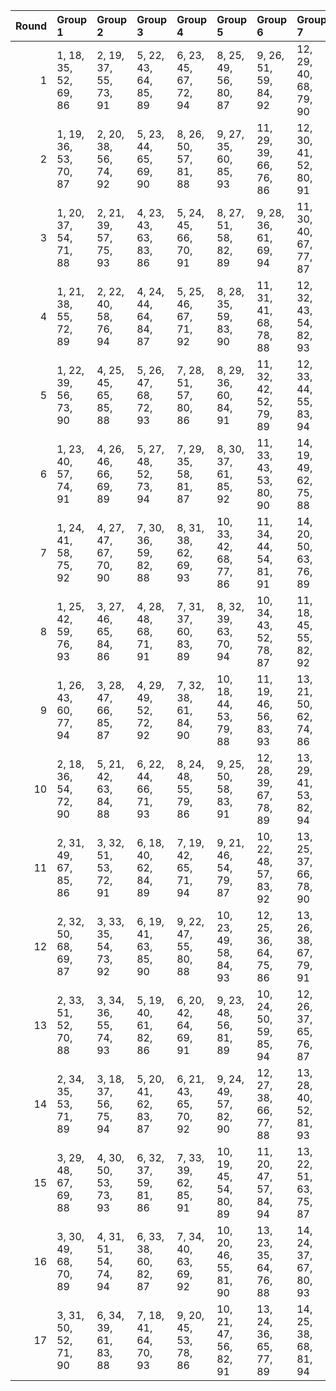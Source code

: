 |   Round | Group 1               | Group 2               | Group 3               | Group 4               | Group 5                | Group 6                | Group 7                | Group 8                | Group 9                | Group 10          | Group 11          | Group 12          | Group 13           | Group 14           | Group 15           | Group 16           | Group 17           |
|--------:|:----------------------|:----------------------|:----------------------|:----------------------|:-----------------------|:-----------------------|:-----------------------|:-----------------------|:-----------------------|:------------------|:------------------|:------------------|:-------------------|:-------------------|:-------------------|:-------------------|:-------------------|
|       1 | 1, 18, 35, 52, 69, 86 | 2, 19, 37, 55, 73, 91 | 5, 22, 43, 64, 85, 89 | 6, 23, 45, 67, 72, 94 | 8, 25, 49, 56, 80, 87  | 9, 26, 51, 59, 84, 92  | 12, 29, 40, 68, 79, 90 | 15, 32, 46, 60, 74, 88 | 16, 33, 48, 63, 78, 93 | 3, 20, 39, 58, 77 | 4, 21, 41, 61, 81 | 7, 24, 47, 53, 76 | 10, 27, 36, 62, 71 | 11, 28, 38, 65, 75 | 13, 30, 42, 54, 83 | 14, 31, 44, 57, 70 | 17, 34, 50, 66, 82 |
|       2 | 1, 19, 36, 53, 70, 87 | 2, 20, 38, 56, 74, 92 | 5, 23, 44, 65, 69, 90 | 8, 26, 50, 57, 81, 88 | 9, 27, 35, 60, 85, 93  | 11, 29, 39, 66, 76, 86 | 12, 30, 41, 52, 80, 91 | 15, 33, 47, 61, 75, 89 | 16, 34, 49, 64, 79, 94 | 3, 21, 40, 59, 78 | 4, 22, 42, 62, 82 | 6, 24, 46, 68, 73 | 7, 25, 48, 54, 77  | 10, 28, 37, 63, 72 | 13, 31, 43, 55, 84 | 14, 32, 45, 58, 71 | 17, 18, 51, 67, 83 |
|       3 | 1, 20, 37, 54, 71, 88 | 2, 21, 39, 57, 75, 93 | 4, 23, 43, 63, 83, 86 | 5, 24, 45, 66, 70, 91 | 8, 27, 51, 58, 82, 89  | 9, 28, 36, 61, 69, 94  | 11, 30, 40, 67, 77, 87 | 12, 31, 42, 53, 81, 92 | 15, 34, 48, 62, 76, 90 | 3, 22, 41, 60, 79 | 6, 25, 47, 52, 74 | 7, 26, 49, 55, 78 | 10, 29, 38, 64, 73 | 13, 32, 44, 56, 85 | 14, 33, 46, 59, 72 | 16, 18, 50, 65, 80 | 17, 19, 35, 68, 84 |
|       4 | 1, 21, 38, 55, 72, 89 | 2, 22, 40, 58, 76, 94 | 4, 24, 44, 64, 84, 87 | 5, 25, 46, 67, 71, 92 | 8, 28, 35, 59, 83, 90  | 11, 31, 41, 68, 78, 88 | 12, 32, 43, 54, 82, 93 | 14, 34, 47, 60, 73, 86 | 15, 18, 49, 63, 77, 91 | 3, 23, 42, 61, 80 | 6, 26, 48, 53, 75 | 7, 27, 50, 56, 79 | 9, 29, 37, 62, 70  | 10, 30, 39, 65, 74 | 13, 33, 45, 57, 69 | 16, 19, 51, 66, 81 | 17, 20, 36, 52, 85 |
|       5 | 1, 22, 39, 56, 73, 90 | 4, 25, 45, 65, 85, 88 | 5, 26, 47, 68, 72, 93 | 7, 28, 51, 57, 80, 86 | 8, 29, 36, 60, 84, 91  | 11, 32, 42, 52, 79, 89 | 12, 33, 44, 55, 83, 94 | 14, 18, 48, 61, 74, 87 | 15, 19, 50, 64, 78, 92 | 2, 23, 41, 59, 77 | 3, 24, 43, 62, 81 | 6, 27, 49, 54, 76 | 9, 30, 38, 63, 71  | 10, 31, 40, 66, 75 | 13, 34, 46, 58, 70 | 16, 20, 35, 67, 82 | 17, 21, 37, 53, 69 |
|       6 | 1, 23, 40, 57, 74, 91 | 4, 26, 46, 66, 69, 89 | 5, 27, 48, 52, 73, 94 | 7, 29, 35, 58, 81, 87 | 8, 30, 37, 61, 85, 92  | 11, 33, 43, 53, 80, 90 | 14, 19, 49, 62, 75, 88 | 15, 20, 51, 65, 79, 93 | 17, 22, 38, 54, 70, 86 | 2, 24, 42, 60, 78 | 3, 25, 44, 63, 82 | 6, 28, 50, 55, 77 | 9, 31, 39, 64, 72  | 10, 32, 41, 67, 76 | 12, 34, 45, 56, 84 | 13, 18, 47, 59, 71 | 16, 21, 36, 68, 83 |
|       7 | 1, 24, 41, 58, 75, 92 | 4, 27, 47, 67, 70, 90 | 7, 30, 36, 59, 82, 88 | 8, 31, 38, 62, 69, 93 | 10, 33, 42, 68, 77, 86 | 11, 34, 44, 54, 81, 91 | 14, 20, 50, 63, 76, 89 | 15, 21, 35, 66, 80, 94 | 17, 23, 39, 55, 71, 87 | 2, 25, 43, 61, 79 | 3, 26, 45, 64, 83 | 5, 28, 49, 53, 74 | 6, 29, 51, 56, 78  | 9, 32, 40, 65, 73  | 12, 18, 46, 57, 85 | 13, 19, 48, 60, 72 | 16, 22, 37, 52, 84 |
|       8 | 1, 25, 42, 59, 76, 93 | 3, 27, 46, 65, 84, 86 | 4, 28, 48, 68, 71, 91 | 7, 31, 37, 60, 83, 89 | 8, 32, 39, 63, 70, 94  | 10, 34, 43, 52, 78, 87 | 11, 18, 45, 55, 82, 92 | 14, 21, 51, 64, 77, 90 | 17, 24, 40, 56, 72, 88 | 2, 26, 44, 62, 80 | 5, 29, 50, 54, 75 | 6, 30, 35, 57, 79 | 9, 33, 41, 66, 74  | 12, 19, 47, 58, 69 | 13, 20, 49, 61, 73 | 15, 22, 36, 67, 81 | 16, 23, 38, 53, 85 |
|       9 | 1, 26, 43, 60, 77, 94 | 3, 28, 47, 66, 85, 87 | 4, 29, 49, 52, 72, 92 | 7, 32, 38, 61, 84, 90 | 10, 18, 44, 53, 79, 88 | 11, 19, 46, 56, 83, 93 | 13, 21, 50, 62, 74, 86 | 14, 22, 35, 65, 78, 91 | 17, 25, 41, 57, 73, 89 | 2, 27, 45, 63, 81 | 5, 30, 51, 55, 76 | 6, 31, 36, 58, 80 | 8, 33, 40, 64, 71  | 9, 34, 42, 67, 75  | 12, 20, 48, 59, 70 | 15, 23, 37, 68, 82 | 16, 24, 39, 54, 69 |
|      10 | 2, 18, 36, 54, 72, 90 | 5, 21, 42, 63, 84, 88 | 6, 22, 44, 66, 71, 93 | 8, 24, 48, 55, 79, 86 | 9, 25, 50, 58, 83, 91  | 12, 28, 39, 67, 78, 89 | 13, 29, 41, 53, 82, 94 | 15, 31, 45, 59, 73, 87 | 16, 32, 47, 62, 77, 92 | 1, 34, 51, 68, 85 | 3, 19, 38, 57, 76 | 4, 20, 40, 60, 80 | 7, 23, 46, 52, 75  | 10, 26, 35, 61, 70 | 11, 27, 37, 64, 74 | 14, 30, 43, 56, 69 | 17, 33, 49, 65, 81 |
|      11 | 2, 31, 49, 67, 85, 86 | 3, 32, 51, 53, 72, 91 | 6, 18, 40, 62, 84, 89 | 7, 19, 42, 65, 71, 94 | 9, 21, 46, 54, 79, 87  | 10, 22, 48, 57, 83, 92 | 13, 25, 37, 66, 78, 90 | 16, 28, 43, 58, 73, 88 | 17, 29, 45, 61, 77, 93 | 1, 30, 47, 64, 81 | 4, 33, 36, 56, 76 | 5, 34, 38, 59, 80 | 8, 20, 44, 68, 75  | 11, 23, 50, 60, 70 | 12, 24, 35, 63, 74 | 14, 26, 39, 52, 82 | 15, 27, 41, 55, 69 |
|      12 | 2, 32, 50, 68, 69, 87 | 3, 33, 35, 54, 73, 92 | 6, 19, 41, 63, 85, 90 | 9, 22, 47, 55, 80, 88 | 10, 23, 49, 58, 84, 93 | 12, 25, 36, 64, 75, 86 | 13, 26, 38, 67, 79, 91 | 16, 29, 44, 59, 74, 89 | 17, 30, 46, 62, 78, 94 | 1, 31, 48, 65, 82 | 4, 34, 37, 57, 77 | 5, 18, 39, 60, 81 | 7, 20, 43, 66, 72  | 8, 21, 45, 52, 76  | 11, 24, 51, 61, 71 | 14, 27, 40, 53, 83 | 15, 28, 42, 56, 70 |
|      13 | 2, 33, 51, 52, 70, 88 | 3, 34, 36, 55, 74, 93 | 5, 19, 40, 61, 82, 86 | 6, 20, 42, 64, 69, 91 | 9, 23, 48, 56, 81, 89  | 10, 24, 50, 59, 85, 94 | 12, 26, 37, 65, 76, 87 | 13, 27, 39, 68, 80, 92 | 16, 30, 45, 60, 75, 90 | 1, 32, 49, 66, 83 | 4, 18, 38, 58, 78 | 7, 21, 44, 67, 73 | 8, 22, 46, 53, 77  | 11, 25, 35, 62, 72 | 14, 28, 41, 54, 84 | 15, 29, 43, 57, 71 | 17, 31, 47, 63, 79 |
|      14 | 2, 34, 35, 53, 71, 89 | 3, 18, 37, 56, 75, 94 | 5, 20, 41, 62, 83, 87 | 6, 21, 43, 65, 70, 92 | 9, 24, 49, 57, 82, 90  | 12, 27, 38, 66, 77, 88 | 13, 28, 40, 52, 81, 93 | 15, 30, 44, 58, 72, 86 | 16, 31, 46, 61, 76, 91 | 1, 33, 50, 67, 84 | 4, 19, 39, 59, 79 | 7, 22, 45, 68, 74 | 8, 23, 47, 54, 78  | 10, 25, 51, 60, 69 | 11, 26, 36, 63, 73 | 14, 29, 42, 55, 85 | 17, 32, 48, 64, 80 |
|      15 | 3, 29, 48, 67, 69, 88 | 4, 30, 50, 53, 73, 93 | 6, 32, 37, 59, 81, 86 | 7, 33, 39, 62, 85, 91 | 10, 19, 45, 54, 80, 89 | 11, 20, 47, 57, 84, 94 | 13, 22, 51, 63, 75, 87 | 14, 23, 36, 66, 79, 92 | 17, 26, 42, 58, 74, 90 | 1, 27, 44, 61, 78 | 2, 28, 46, 64, 82 | 5, 31, 35, 56, 77 | 8, 34, 41, 65, 72  | 9, 18, 43, 68, 76  | 12, 21, 49, 60, 71 | 15, 24, 38, 52, 83 | 16, 25, 40, 55, 70 |
|      16 | 3, 30, 49, 68, 70, 89 | 4, 31, 51, 54, 74, 94 | 6, 33, 38, 60, 82, 87 | 7, 34, 40, 63, 69, 92 | 10, 20, 46, 55, 81, 90 | 13, 23, 35, 64, 76, 88 | 14, 24, 37, 67, 80, 93 | 16, 26, 41, 56, 71, 86 | 17, 27, 43, 59, 75, 91 | 1, 28, 45, 62, 79 | 2, 29, 47, 65, 83 | 5, 32, 36, 57, 78 | 8, 18, 42, 66, 73  | 9, 19, 44, 52, 77  | 11, 21, 48, 58, 85 | 12, 22, 50, 61, 72 | 15, 25, 39, 53, 84 |
|      17 | 3, 31, 50, 52, 71, 90 | 6, 34, 39, 61, 83, 88 | 7, 18, 41, 64, 70, 93 | 9, 20, 45, 53, 78, 86 | 10, 21, 47, 56, 82, 91 | 13, 24, 36, 65, 77, 89 | 14, 25, 38, 68, 81, 94 | 16, 27, 42, 57, 72, 87 | 17, 28, 44, 60, 76, 92 | 1, 29, 46, 63, 80 | 2, 30, 48, 66, 84 | 4, 32, 35, 55, 75 | 5, 33, 37, 58, 79  | 8, 19, 43, 67, 74  | 11, 22, 49, 59, 69 | 12, 23, 51, 62, 73 | 15, 26, 40, 54, 85 |